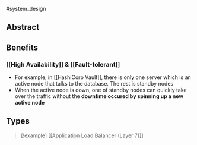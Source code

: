 #system_design 
## Abstract

## Benefits
### [[High Availability]] & [[Fault-tolerant]]
- For example, in [[HashiCorp Vault]], there is only one server which is an active node that talks to the database. The rest is standby nodes
- When the active node is down, one of standby nodes can quickly take over the traffic without the **downtime occured by spinning up a new active node**


## Types
>[!example] [[Application Load Balancer (Layer 7)]]